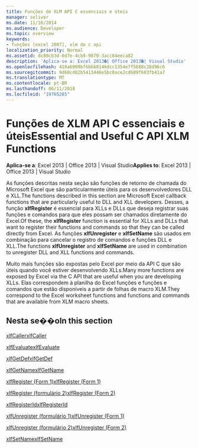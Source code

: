 ```yaml
---
title: Funções de XLM API C essenciais e úteis
manager: soliver
ms.date: 11/16/2014
ms.audience: Developer
ms.topic: overview
keywords:
- funções [excel 2007], xlm do c api
localization_priority: Normal
ms.assetid: dc80cb3d-0d7e-4cb9-9870-3acc84eeca82
description: 'Aplica-se a: Excel 2013�| Office 2013�| Visual Studio'
ms.openlocfilehash: 410a6009bf6bbb8146dcc1354e7f5688c28d96c6
ms.sourcegitcommit: 9d60cd82b5413446e5bc8ace2cd689f683fb41a7
ms.translationtype: MT
ms.contentlocale: pt-BR
ms.lasthandoff: 06/11/2018
ms.locfileid: "19765285"
---
```

# <a name="essential-and-useful-c-api-xlm-functions"></a><span data-ttu-id="a72ba-104">Funções de XLM API C essenciais e úteis</span><span class="sxs-lookup"><span data-stu-id="a72ba-104">Essential and Useful C API XLM Functions</span></span>

 <span data-ttu-id="a72ba-105">**Aplica-se a**: Excel 2013 | Office 2013 | Visual Studio</span><span class="sxs-lookup"><span data-stu-id="a72ba-105">**Applies to**: Excel 2013 | Office 2013 | Visual Studio</span></span> 
  
<span data-ttu-id="a72ba-106">As funções descritas nesta seção são funções de retorno de chamada do Microsoft Excel que são particularmente úteis para os desenvolvedores DLL e XLL.</span><span class="sxs-lookup"><span data-stu-id="a72ba-106">The functions described in this section are Microsoft Excel callback functions that are particularly useful to DLL and XLL developers.</span></span> <span data-ttu-id="a72ba-107">Desses, a função **xlfRegister** é essencial para XLLs e DLLs que deseja registrar suas funções e comandos para que eles possam ser chamados diretamente do Excel.</span><span class="sxs-lookup"><span data-stu-id="a72ba-107">Of these, the **xlfRegister** function is essential for XLLs and DLLs that want to register their functions and commands so that they can be called directly from Excel.</span></span> <span data-ttu-id="a72ba-108">As funções **xlfUnregister** e **xlfSetName** são usados em combinação para cancelar o registro de comandos e funções DLL e XLL.</span><span class="sxs-lookup"><span data-stu-id="a72ba-108">The functions **xlfUnregister** and **xlfSetName** are used in combination to unregister DLL and XLL functions and commands.</span></span> 
  
<span data-ttu-id="a72ba-109">Muito mais funções são expostas pelo Excel por meio da API C que são úteis quando você estiver desenvolvendo XLLs.</span><span class="sxs-lookup"><span data-stu-id="a72ba-109">Many more functions are exposed by Excel via the C API that are useful when you are developing XLLs.</span></span> <span data-ttu-id="a72ba-110">Elas correspondem à planilha do Excel funções e funções e comandos que estão disponíveis a partir de folhas de macro XLM.</span><span class="sxs-lookup"><span data-stu-id="a72ba-110">They correspond to the Excel worksheet functions and functions and commands that are available from XLM macro sheets.</span></span>
  
## <a name="in-this-section"></a><span data-ttu-id="a72ba-111">Nesta se��o</span><span class="sxs-lookup"><span data-stu-id="a72ba-111">In this section</span></span>

[<span data-ttu-id="a72ba-112">xlfCaller</span><span class="sxs-lookup"><span data-stu-id="a72ba-112">xlfCaller</span></span>](xlfcaller.md)
  
[<span data-ttu-id="a72ba-113">xlfEvaluate</span><span class="sxs-lookup"><span data-stu-id="a72ba-113">xlfEvaluate</span></span>](xlfevaluate.md)
  
[<span data-ttu-id="a72ba-114">xlfGetDef</span><span class="sxs-lookup"><span data-stu-id="a72ba-114">xlfGetDef</span></span>](xlfgetdef.md)
  
[<span data-ttu-id="a72ba-115">xlfGetName</span><span class="sxs-lookup"><span data-stu-id="a72ba-115">xlfGetName</span></span>](xlfgetname.md)
  
[<span data-ttu-id="a72ba-116">xlfRegister (Form 1)</span><span class="sxs-lookup"><span data-stu-id="a72ba-116">xlfRegister (Form 1)</span></span>](xlfregister-form-1.md)
  
[<span data-ttu-id="a72ba-117">xlfRegister (formulário 2)</span><span class="sxs-lookup"><span data-stu-id="a72ba-117">xlfRegister (Form 2)</span></span>](xlfregister-form-2.md)
  
[<span data-ttu-id="a72ba-118">xlfRegisterId</span><span class="sxs-lookup"><span data-stu-id="a72ba-118">xlfRegisterId</span></span>](xlfregisterid.md)
  
[<span data-ttu-id="a72ba-119">xlfUnregister (formulário 1)</span><span class="sxs-lookup"><span data-stu-id="a72ba-119">xlfUnregister (Form 1)</span></span>](xlfunregister-form-1.md)
  
[<span data-ttu-id="a72ba-120">xlfUnregister (formulário 2)</span><span class="sxs-lookup"><span data-stu-id="a72ba-120">xlfUnregister (Form 2)</span></span>](xlfunregister-form-2.md)
  
[<span data-ttu-id="a72ba-121">xlfSetName</span><span class="sxs-lookup"><span data-stu-id="a72ba-121">xlfSetName</span></span>](xlfsetname.md)
  

